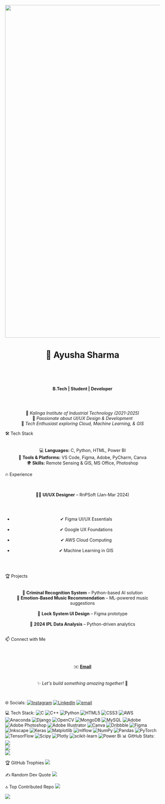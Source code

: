 <p align="center">
<!--   neon -->
<!--   <img src="https://media.tenor.com/3bTxZ4HdrysAAAAd/pixels-neon.gif" width="1080px"> -->
<!--   work shifting -->
<!--   <img src="https://imgur.com/G3F9oP7.gif" width="1080px"> -->
<!--   Mario -->
<!--   <img src="https://imgur.com/tsaIqsw.gif" width="1080px"> -->
<!--   rain coder -->
 <!--  <img src="https://imgur.com/LPozK8i.gif" width="1080px"> -->
<!--   Working animation big guy -->
   <img src="https://imgur.com/Vj0QNCd.gif" width="1080px"> 
<!--   HTML Coder -->
<!--   <img src="https://imgur.com/LPYu1ky.gif" width="1080px"> -->
<!--   Ghost -->
<!--   <img src="https://imgur.com/gowZUaU.gif" width="1080px"> -->
<!--   Headphone Guy -->
<!--   <img src="https://imgur.com/kGS4a7M.gif" width="1080px"> -->
<!--   Intern Coder Song -->
<!--   <img src="https://imgur.com/uC6Vy6o.gif" width="1080px"> -->
<!--   Duck -->
<!--   <img src="https://imgur.com/BoJryZH.gif" width="1080px"> -->
<!--   Coding Dark -->
<!--  <img src="https://imgur.com/1wkjfrG.gif" width="1080px">
<!--   founding titan -->
<!-- <img src="https://imgur.com/64S8nlU.gif" width="1080px"> -->
</p>
<h1 align="center">🚀 Ayusha Sharma</h1><br><br><p align="center"><br>  <strong>B.Tech | Student | Developer</strong>  <br></p><br><p align="center"><br>  📍 <i>Kalinga Institute of Industrial Technology (2021-2025)</i>   <br>🔹 <i>Passionate about UI/UX Design & Development</i>  <br>🔹 <i>Tech Enthusiast exploring Cloud, Machine Learning, & GIS</i>  <br></p> 🛠 Tech Stack  <br><p align="center"><br>  💻 <strong>Languages:</strong> C, Python, HTML, Power BI   <br>🔧 <strong>Tools & Platforms:</strong> VS Code, Figma, Adobe, PyCharm, Canva   <br>🌍 <strong>Skills:</strong> Remote Sensing & GIS, MS Office, Photoshop  <br></p> 🔥 Experience  <br><br><p align="center"><br>  👨‍🎨 <strong>UI/UX Designer</strong> – RnPSoft (Jan-Mar 2024)  <br></p><br><ul align="center"><br>  <li>✔ Figma UI/UX Essentials</li><br>  <li>✔ Google UX Foundations</li><br>  <li>✔ AWS Cloud Computing</li><br>  <li>✔ Machine Learning in GIS</li><br></ul><br><br> 🏆 Projects  <br><p align="center"><br>  🔹 <strong>Criminal Recognition System</strong> – Python-based AI solution   <br>🔹 <strong>Emotion-Based Music Recommendation</strong> – ML-powered music suggestions  <br>  <br>🔹 <strong>Lock System UI Design</strong> – Figma prototype  <br>  <br>🔹 <strong>2024 IPL Data Analysis</strong> – Python-driven analytics  <br></p><br>📫 Connect with Me  <br><br><p align="center"><br>   <br>✉️ <a href="mailto:ayushasharma1009@gmail.com"><strong>Email</strong></a>  <br></p><p align="center"><br>  ✨ <i>Let's build something amazing together!</i> 🚀  <br></p><br>


🌐 Socials:
[![Instagram](https://img.shields.io/badge/Instagram-%23E4405F.svg?logo=Instagram&logoColor=white)](https://instagram.com/_ayusha_sharma) [![LinkedIn](https://img.shields.io/badge/LinkedIn-%230077B5.svg?logo=linkedin&logoColor=white)](https://www.linkedin.com/in/ayusha-sharma-5b1468275) [![email](https://img.shields.io/badge/Email-D14836?logo=gmail&logoColor=white)](mailto:ayushasharma1009@gmail.com) 

💻 Tech Stack:
![C](https://img.shields.io/badge/c-%2300599C.svg?style=plastic&logo=c&logoColor=white) ![C++](https://img.shields.io/badge/c++-%2300599C.svg?style=plastic&logo=c%2B%2B&logoColor=white) ![Python](https://img.shields.io/badge/python-3670A0?style=plastic&logo=python&logoColor=ffdd54) ![HTML5](https://img.shields.io/badge/html5-%23E34F26.svg?style=plastic&logo=html5&logoColor=white) ![CSS3](https://img.shields.io/badge/css3-%231572B6.svg?style=plastic&logo=css3&logoColor=white) ![AWS](https://img.shields.io/badge/AWS-%23FF9900.svg?style=plastic&logo=amazon-aws&logoColor=white) ![Anaconda](https://img.shields.io/badge/Anaconda-%2344A833.svg?style=plastic&logo=anaconda&logoColor=white) ![Django](https://img.shields.io/badge/django-%23092E20.svg?style=plastic&logo=django&logoColor=white) ![OpenCV](https://img.shields.io/badge/opencv-%23white.svg?style=plastic&logo=opencv&logoColor=white) ![MongoDB](https://img.shields.io/badge/MongoDB-%234ea94b.svg?style=plastic&logo=mongodb&logoColor=white) ![MySQL](https://img.shields.io/badge/mysql-4479A1.svg?style=plastic&logo=mysql&logoColor=white) ![Adobe](https://img.shields.io/badge/adobe-%23FF0000.svg?style=plastic&logo=adobe&logoColor=white) ![Adobe Photoshop](https://img.shields.io/badge/adobe%20photoshop-%2331A8FF.svg?style=plastic&logo=adobe%20photoshop&logoColor=white) ![Adobe Illustrator](https://img.shields.io/badge/adobe%20illustrator-%23FF9A00.svg?style=plastic&logo=adobe%20illustrator&logoColor=white) ![Canva](https://img.shields.io/badge/Canva-%2300C4CC.svg?style=plastic&logo=Canva&logoColor=white) ![Dribbble](https://img.shields.io/badge/Dribbble-EA4C89?style=plastic&logo=dribbble&logoColor=white) ![Figma](https://img.shields.io/badge/figma-%23F24E1E.svg?style=plastic&logo=figma&logoColor=white) ![Inkscape](https://img.shields.io/badge/Inkscape-e0e0e0?style=plastic&logo=inkscape&logoColor=080A13) ![Keras](https://img.shields.io/badge/Keras-%23D00000.svg?style=plastic&logo=Keras&logoColor=white) ![Matplotlib](https://img.shields.io/badge/Matplotlib-%23ffffff.svg?style=plastic&logo=Matplotlib&logoColor=black) ![mlflow](https://img.shields.io/badge/mlflow-%23d9ead3.svg?style=plastic&logo=numpy&logoColor=blue) ![NumPy](https://img.shields.io/badge/numpy-%23013243.svg?style=plastic&logo=numpy&logoColor=white) ![Pandas](https://img.shields.io/badge/pandas-%23150458.svg?style=plastic&logo=pandas&logoColor=white) ![PyTorch](https://img.shields.io/badge/PyTorch-%23EE4C2C.svg?style=plastic&logo=PyTorch&logoColor=white) ![TensorFlow](https://img.shields.io/badge/TensorFlow-%23FF6F00.svg?style=plastic&logo=TensorFlow&logoColor=white) ![Scipy](https://img.shields.io/badge/SciPy-%230C55A5.svg?style=plastic&logo=scipy&logoColor=%white) ![Plotly](https://img.shields.io/badge/Plotly-%233F4F75.svg?style=plastic&logo=plotly&logoColor=white) ![scikit-learn](https://img.shields.io/badge/scikit--learn-%23F7931E.svg?style=plastic&logo=scikit-learn&logoColor=white) ![Power Bi](https://img.shields.io/badge/power_bi-F2C811?style=plastic&logo=powerbi&logoColor=black)
📊 GitHub Stats:
![](https://github-readme-stats.vercel.app/api?username=0910Ayu&theme=midnight-purple&hide_border=true&include_all_commits=true&count_private=true)<br/>
![](https://nirzak-streak-stats.vercel.app/?user=0910Ayu&theme=midnight-purple&hide_border=true)<br/>
![](https://github-readme-stats.vercel.app/api/top-langs/?username=0910Ayu&theme=midnight-purple&hide_border=true&include_all_commits=true&count_private=true&layout=compact)

🏆 GitHub Trophies
![](https://github-profile-trophy.vercel.app/?username=0910Ayu&theme=radical&no-frame=true&no-bg=true&margin-w=4)

✍️ Random Dev Quote
![](https://quotes-github-readme.vercel.app/api?type=vetical&theme=merko)

🔝 Top Contributed Repo
![](https://github-contributor-stats.vercel.app/api?username=0910Ayu&limit=5&theme=shadow_green&combine_all_yearly_contributions=true)

[![](https://visitcount.itsvg.in/api?id=0910Ayu&icon=0&color=0)](https://visitcount.itsvg.in)

<!-- Proudly created with GPRM ( https://gprm.itsvg.in ) -->
